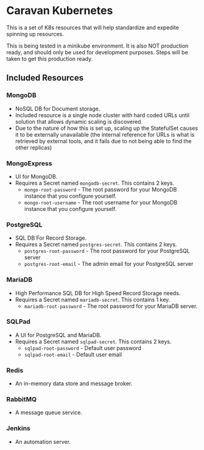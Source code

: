 # Caravan Kubernetes
This is a set of K8s resources that will help standardize and expedite spinning up resources.

This is being tested in a minikube environment. It is also NOT production ready, and should only be used for development purposes. Steps will be taken to get this production ready.

## Included Resources
### MongoDB
- NoSQL DB for Document storage.
- Included resource is a single node cluster with hard coded URLs until solution that allows dynamic scaling is discovered.
- Due to the nature of how this is set up, scaling up the StatefulSet causes it to be externally unavailable (the internal reference for URLs is what is retrieved by external tools, and it fails due to not being able to find the other replicas)

### MongoExpress
- UI for MongoDB.
- Requires a Secret named `mongodb-secret`. This contains 2 keys.
  - `mongo-root-password` - The root password for your MongoDB instance that you configure yourself.
  - `mongo-root-username` - The root username for your MongoDB instance that you configure yourself.

### PostgreSQL
- SQL DB For Record Storage.
- Requires a Secret named `postgres-secret`. This contains 2 keys.
  - `postgres-root-password` - The root password for your PostgreSQL server
  - `postgres-root-email` - The admin email for your PostgreSQL server

### MariaDB
- High Performance SQL DB for High Speed Record Storage needs.
- Requires a Secret named `mariadb-secret`. This contains 1 key.
  - `mariadb-root-password` - The root password for your MariaDB server.

### SQLPad
- A UI for PostgreSQL and MariaDB.
- Requires a Secret named `sqlpad-secret`. This contains 2 keys.
  - `sqlpad-root-password` - Default user password
  - `sqlpad-root-email` - Default user email

### Redis
- An in-memory data store and message broker.

### RabbitMQ
- A message queue service.

### Jenkins
- An automation server.

